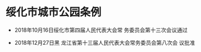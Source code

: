 # 绥化市城市公园条例

- 2018年10月16日绥化市第四届人民代表大会常
  务委员会第十三次会议通过

- 2018年12月27日黑
  龙江省第十三届人民代表大会常务委员会第八次会
  议批准

<!-- INFO END -->
